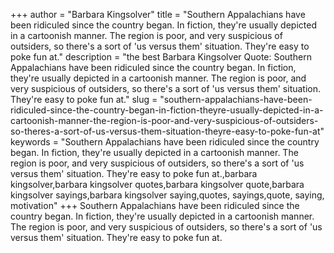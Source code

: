 +++
author = "Barbara Kingsolver"
title = "Southern Appalachians have been ridiculed since the country began. In fiction, they're usually depicted in a cartoonish manner. The region is poor, and very suspicious of outsiders, so there's a sort of 'us versus them' situation. They're easy to poke fun at."
description = "the best Barbara Kingsolver Quote: Southern Appalachians have been ridiculed since the country began. In fiction, they're usually depicted in a cartoonish manner. The region is poor, and very suspicious of outsiders, so there's a sort of 'us versus them' situation. They're easy to poke fun at."
slug = "southern-appalachians-have-been-ridiculed-since-the-country-began-in-fiction-theyre-usually-depicted-in-a-cartoonish-manner-the-region-is-poor-and-very-suspicious-of-outsiders-so-theres-a-sort-of-us-versus-them-situation-theyre-easy-to-poke-fun-at"
keywords = "Southern Appalachians have been ridiculed since the country began. In fiction, they're usually depicted in a cartoonish manner. The region is poor, and very suspicious of outsiders, so there's a sort of 'us versus them' situation. They're easy to poke fun at.,barbara kingsolver,barbara kingsolver quotes,barbara kingsolver quote,barbara kingsolver sayings,barbara kingsolver saying,quotes, sayings,quote, saying, motivation"
+++
Southern Appalachians have been ridiculed since the country began. In fiction, they're usually depicted in a cartoonish manner. The region is poor, and very suspicious of outsiders, so there's a sort of 'us versus them' situation. They're easy to poke fun at.
